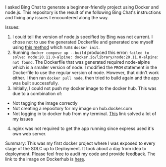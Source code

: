 I asked Bing Chat to generate a beginner-friendly project using Docker and node.js.  This repository is the result of me following Bing Chat's instructions and fixing any issues I encountered along the way.

Issues:
1. I could tell the version of node.js specified by Bing was not current.  I chose not to use the generated Dockerfile and generated one myself using [this method](https://docs.docker.com/language/nodejs/containerize/) which runs `docker init`.
2. Running `docker compose up --build` produced this error: `failed to solve: node:20.11.0-alpine: docker.io/library/node:20.11.0-alpine: not found`.  The Dockerfile that was generated required node-alpine which is a smaller version of node.  I modified the `FROM` statement in the Dockerfile to use the regular version of node.  However, that didn't work either.  I then ran `docker pull node`, then tried to build again and the app was built successfully.
3. Initially, I could not push my docker image to the docker hub.  This was due to a combination of:
  - Not tagging the image correctly
  - Not creating a repository for my image on hub.docker.com
  - Not logging in to docker hub from my terminal.
[This](https://docs.docker.com/get-started/04_sharing_app/) link solved a lot of my issues
4. nginx was not required to get the app running since express used it's own web server.

Summary:
This was my first docker project where I was exposed to every stage of the SDLC up to Deployment.  It took about a day from idea to deployment.  Please feel free to audit my code and provide feedback.  The link to the image on Dockerhub is [here](https://hub.docker.com/r/kmdocker02/express_hello_world).

